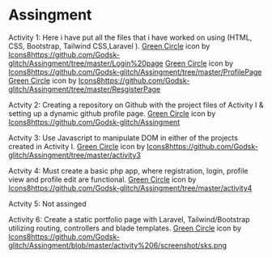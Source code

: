 # Assingment
Activity 1:
Here i have put all the files that i have worked on using (HTML, CSS, Bootstrap, Tailwind CSS,Laravel ).
<a target="_blank" href="https://icons8.com/icon/FkQHNSmqWQWH/green-circle">Green Circle</a> icon by <a target="_blank" href="https://icons8.com">Icons8</a>https://github.com/Godsk-glitch/Assingment/tree/master/Login%20page
<a target="_blank" href="https://icons8.com/icon/FkQHNSmqWQWH/green-circle">Green Circle</a> icon by <a target="_blank" href="https://icons8.com">Icons8</a>https://github.com/Godsk-glitch/Assingment/tree/master/ProfilePage
<a target="_blank" href="https://icons8.com/icon/FkQHNSmqWQWH/green-circle">Green Circle</a> icon by <a target="_blank" href="https://icons8.com">Icons8</a>https://github.com/Godsk-glitch/Assingment/tree/master/ResgisterPage

Actvity 2:
Creating a repository on Github with the project files of Activity I & setting up a
dynamic github profile page.
<a target="_blank" href="https://icons8.com/icon/FkQHNSmqWQWH/green-circle">Green Circle</a> icon by <a target="_blank" href="https://icons8.com">Icons8</a>https://github.com/Godsk-glitch/Assingment

Actvity 3:
Use Javascript to manipulate DOM in either of the projects created in Activity I.
<a target="_blank" href="https://icons8.com/icon/FkQHNSmqWQWH/green-circle">Green Circle</a> icon by <a target="_blank" href="https://icons8.com">Icons8</a>https://github.com/Godsk-glitch/Assingment/tree/master/activity3

Actvity 4:
Must create a basic php app, where registration, login, profile view and profile
edit are functional.
<a target="_blank" href="https://icons8.com/icon/FkQHNSmqWQWH/green-circle">Green Circle</a> icon by <a target="_blank" href="https://icons8.com">Icons8</a>https://github.com/Godsk-glitch/Assingment/tree/master/activity4

Actvity 5:
Not assinged

Activity 6:
Create a static portfolio page with Laravel, Tailwind/Bootstrap utilizing routing,
controllers and blade templates.
<a target="_blank" href="https://icons8.com/icon/FkQHNSmqWQWH/green-circle">Green Circle</a> icon by <a target="_blank" href="https://icons8.com">Icons8</a>https://github.com/Godsk-glitch/Assingment/blob/master/activity%206/screenshot/sks.png

